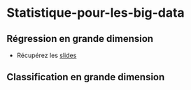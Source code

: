 # Statistique-pour-les-big-data

## Régression en grande dimension

- <p>Récupérez les <a href="RegressionHD.pdf" target="new">slides</a> </p>

## Classification en grande dimension




